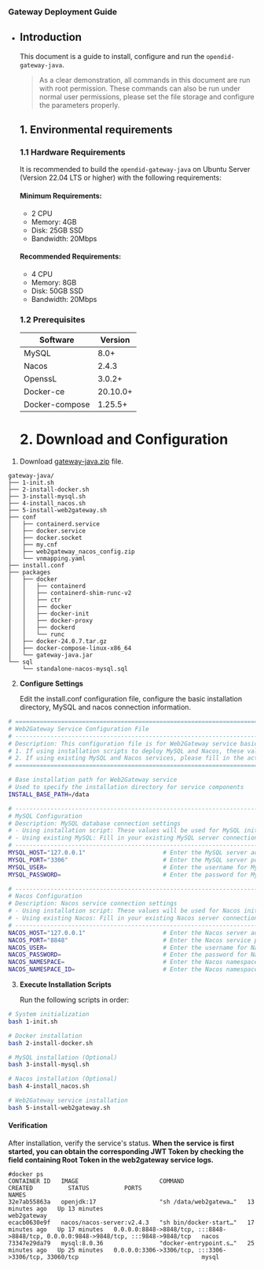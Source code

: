 ### Gateway Deployment Guide

- ## **Introduction**

  This document is a guide to install, configure and run the `opendid-gateway-java`. 

  > As a clear demonstration, all commands in this document are run with root permission. These commands can also be run under normal user permissions, please set the file storage and configure the parameters properly.

  ## 1. Environmental requirements

  ### 1.1 **Hardware Requirements**

  It is recommended to build the `opendid-gateway-java` on Ubuntu Server (Version 22.04 LTS or higher) with the following requirements:

  #### **Minimum Requirements:**

  - 2 CPU
  - Memory: 4GB
  - Disk: 25GB SSD
  - Bandwidth: 20Mbps

  #### **Recommended Requirements:**

  - 4 CPU
  - Memory: 8GB
  - Disk: 50GB SSD
  - Bandwidth: 20Mbps

  ### 1.2 **Prerequisites**

  | Software       | Version  |
  | -------------- | -------- |
  | MySQL          | 8.0+     |
  | Nacos          | 2.4.3    |
  | OpenssL        | 3.0.2+   |
  | Docker-ce      | 20.10.0+ |
  | Docker-compose | 1.25.5+  |

  # 2. **Download and Configuration**

1. Download [gateway-java.zip](https://github.com/OpenDID-Labs/gateway-java/releases/) file.

```
gateway-java/
├── 1-init.sh
├── 2-install-docker.sh
├── 3-install-mysql.sh
├── 4-install_nacos.sh
├── 5-install-web2gateway.sh
├── conf
│   ├── containerd.service
│   ├── docker.service
│   ├── docker.socket
│   ├── my.cnf
│   ├── web2gateway_nacos_config.zip
│   └── vnmapping.yaml
├── install.conf
├── packages
│   ├── docker
│   │   ├── containerd
│   │   ├── containerd-shim-runc-v2
│   │   ├── ctr
│   │   ├── docker
│   │   ├── docker-init
│   │   ├── docker-proxy
│   │   ├── dockerd
│   │   └── runc
│   ├── docker-24.0.7.tar.gz
│   ├── docker-compose-linux-x86_64
│   └── gateway-java.jar
└── sql
    └── standalone-nacos-mysql.sql
```



2. **Configure Settings**

   Edit the install.conf configuration file, configure the basic installation directory, MySQL and nacos connection information.

```bash
# ========================================================================================
# Web2Gateway Service Configuration File
# ----------------------------------------------------------------------------------------
# Description: This configuration file is for Web2Gateway service basic settings
# 1. If using installation scripts to deploy MySQL and Nacos, these values will be used for service initialization
# 2. If using existing MySQL and Nacos services, please fill in the actual connection information
# ========================================================================================

# Base installation path for Web2Gateway service
# Used to specify the installation directory for service components
INSTALL_BASE_PATH=/data

# ----------------------------------------------------------------------------------------
# MySQL Configuration
# Description: MySQL database connection settings
# - Using installation script: These values will be used for MySQL initialization
# - Using existing MySQL: Fill in your existing MySQL server connection details
# ----------------------------------------------------------------------------------------
MYSQL_HOST="127.0.0.1"                      # Enter the MySQL server address
MYSQL_PORT="3306"                           # Enter the MySQL server port
MYSQL_USER=                                 # Enter the username for MySQL
MYSQL_PASSWORD=                             # Enter the password for MySQL

# ----------------------------------------------------------------------------------------
# Nacos Configuration
# Description: Nacos service connection settings
# - Using installation script: These values will be used for Nacos initialization
# - Using existing Nacos: Fill in your existing Nacos server connection details
# ----------------------------------------------------------------------------------------
NACOS_HOST="127.0.0.1"                      # Enter the Nacos server address
NACOS_PORT="8848"                           # Enter the Nacos service port
NACOS_USER=                                 # Enter the username for Nacos
NACOS_PASSWORD=                             # Enter the password for Nacos
NACOS_NAMESPACE=                            # Enter the Nacos namespace name
NACOS_NAMESPACE_ID=                         # Enter the Nacos namespace ID
```



3. **Execute Installation Scripts**

   Run the following scripts in order:

```bash
# System initialization
bash 1-init.sh

# Docker installation
bash 2-install-docker.sh

# MySQL installation (Optional)
bash 3-install-mysql.sh

# Nacos installation (Optional)
bash 4-install_nacos.sh

# Web2Gateway service installation
bash 5-install-web2gateway.sh
```



#### Verification

After installation, verify the service's status. **When the service is first started, you can obtain the corresponding JWT Token by checking the field containing Root Token in the web2gateway service logs.**


```
#docker ps
CONTAINER ID   IMAGE                       COMMAND                  CREATED          STATUS          PORTS                                                                                  NAMES
32e7ab55863a   openjdk:17                  "sh /data/web2gatewa…"   13 minutes ago   Up 13 minutes                                                                                          web2gateway
ecacb0630e9f   nacos/nacos-server:v2.4.3   "sh bin/docker-start…"   17 minutes ago   Up 17 minutes   0.0.0.0:8848->8848/tcp, :::8848->8848/tcp, 0.0.0.0:9848->9848/tcp, :::9848->9848/tcp   nacos
73347e29da79   mysql:8.0.36                "docker-entrypoint.s…"   25 minutes ago   Up 25 minutes   0.0.0.0:3306->3306/tcp, :::3306->3306/tcp, 33060/tcp                                   mysql
```

